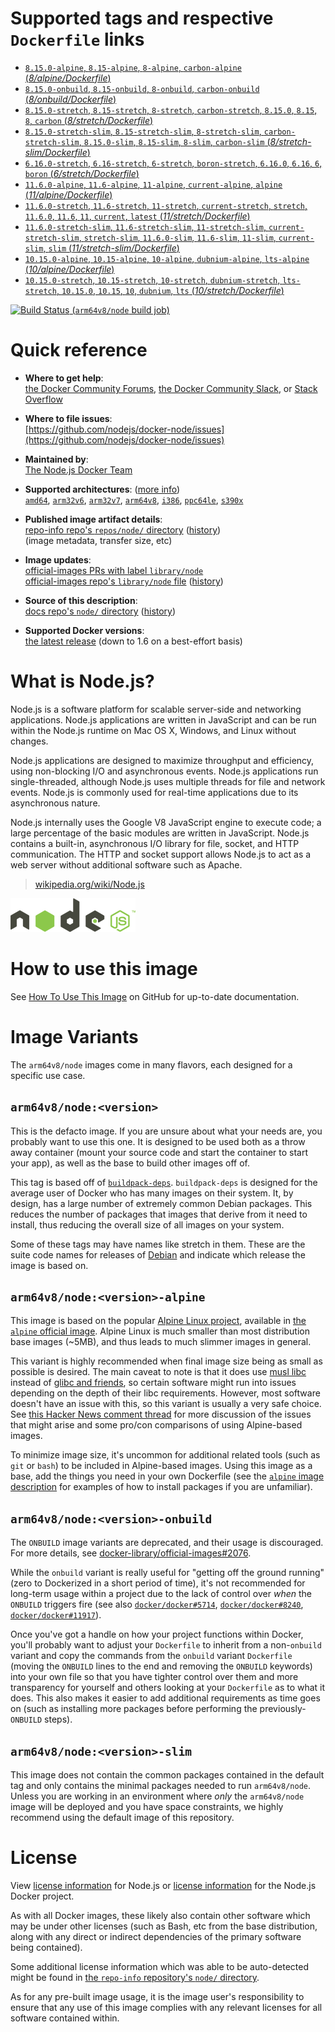 <!--

********************************************************************************

WARNING:

    DO NOT EDIT "node/README.md"

    IT IS AUTO-GENERATED

    (from the other files in "node/" combined with a set of templates)

********************************************************************************

-->

# Supported tags and respective `Dockerfile` links

-	[`8.15.0-alpine`, `8.15-alpine`, `8-alpine`, `carbon-alpine` (*8/alpine/Dockerfile*)](https://github.com/nodejs/docker-node/blob/86b9618674b01fc5549f83696a90d5bc21f38af0/8/alpine/Dockerfile)
-	[`8.15.0-onbuild`, `8.15-onbuild`, `8-onbuild`, `carbon-onbuild` (*8/onbuild/Dockerfile*)](https://github.com/nodejs/docker-node/blob/86b9618674b01fc5549f83696a90d5bc21f38af0/8/onbuild/Dockerfile)
-	[`8.15.0-stretch`, `8.15-stretch`, `8-stretch`, `carbon-stretch`, `8.15.0`, `8.15`, `8`, `carbon` (*8/stretch/Dockerfile*)](https://github.com/nodejs/docker-node/blob/86b9618674b01fc5549f83696a90d5bc21f38af0/8/stretch/Dockerfile)
-	[`8.15.0-stretch-slim`, `8.15-stretch-slim`, `8-stretch-slim`, `carbon-stretch-slim`, `8.15.0-slim`, `8.15-slim`, `8-slim`, `carbon-slim` (*8/stretch-slim/Dockerfile*)](https://github.com/nodejs/docker-node/blob/86b9618674b01fc5549f83696a90d5bc21f38af0/8/stretch-slim/Dockerfile)
-	[`6.16.0-stretch`, `6.16-stretch`, `6-stretch`, `boron-stretch`, `6.16.0`, `6.16`, `6`, `boron` (*6/stretch/Dockerfile*)](https://github.com/nodejs/docker-node/blob/daa131d713cf42ae181292471766879f750b5230/6/stretch/Dockerfile)
-	[`11.6.0-alpine`, `11.6-alpine`, `11-alpine`, `current-alpine`, `alpine` (*11/alpine/Dockerfile*)](https://github.com/nodejs/docker-node/blob/e9d9c1ce0f4e87b11d7b0ecff529b715038782ae/11/alpine/Dockerfile)
-	[`11.6.0-stretch`, `11.6-stretch`, `11-stretch`, `current-stretch`, `stretch`, `11.6.0`, `11.6`, `11`, `current`, `latest` (*11/stretch/Dockerfile*)](https://github.com/nodejs/docker-node/blob/e9d9c1ce0f4e87b11d7b0ecff529b715038782ae/11/stretch/Dockerfile)
-	[`11.6.0-stretch-slim`, `11.6-stretch-slim`, `11-stretch-slim`, `current-stretch-slim`, `stretch-slim`, `11.6.0-slim`, `11.6-slim`, `11-slim`, `current-slim`, `slim` (*11/stretch-slim/Dockerfile*)](https://github.com/nodejs/docker-node/blob/e9d9c1ce0f4e87b11d7b0ecff529b715038782ae/11/stretch-slim/Dockerfile)
-	[`10.15.0-alpine`, `10.15-alpine`, `10-alpine`, `dubnium-alpine`, `lts-alpine` (*10/alpine/Dockerfile*)](https://github.com/nodejs/docker-node/blob/f8c22aeb318ec3df876f8271b9b8a86005f0f53d/10/alpine/Dockerfile)
-	[`10.15.0-stretch`, `10.15-stretch`, `10-stretch`, `dubnium-stretch`, `lts-stretch`, `10.15.0`, `10.15`, `10`, `dubnium`, `lts` (*10/stretch/Dockerfile*)](https://github.com/nodejs/docker-node/blob/f8c22aeb318ec3df876f8271b9b8a86005f0f53d/10/stretch/Dockerfile)

[![Build Status](https://doi-janky.infosiftr.net/job/multiarch/job/arm64v8/job/node/badge/icon) (`arm64v8/node` build job)](https://doi-janky.infosiftr.net/job/multiarch/job/arm64v8/job/node/)

# Quick reference

-	**Where to get help**:  
	[the Docker Community Forums](https://forums.docker.com/), [the Docker Community Slack](https://blog.docker.com/2016/11/introducing-docker-community-directory-docker-community-slack/), or [Stack Overflow](https://stackoverflow.com/search?tab=newest&q=docker)

-	**Where to file issues**:  
	[https://github.com/nodejs/docker-node/issues](https://github.com/nodejs/docker-node/issues)

-	**Maintained by**:  
	[The Node.js Docker Team](https://github.com/nodejs/docker-node)

-	**Supported architectures**: ([more info](https://github.com/docker-library/official-images#architectures-other-than-amd64))  
	[`amd64`](https://hub.docker.com/r/amd64/node/), [`arm32v6`](https://hub.docker.com/r/arm32v6/node/), [`arm32v7`](https://hub.docker.com/r/arm32v7/node/), [`arm64v8`](https://hub.docker.com/r/arm64v8/node/), [`i386`](https://hub.docker.com/r/i386/node/), [`ppc64le`](https://hub.docker.com/r/ppc64le/node/), [`s390x`](https://hub.docker.com/r/s390x/node/)

-	**Published image artifact details**:  
	[repo-info repo's `repos/node/` directory](https://github.com/docker-library/repo-info/blob/master/repos/node) ([history](https://github.com/docker-library/repo-info/commits/master/repos/node))  
	(image metadata, transfer size, etc)

-	**Image updates**:  
	[official-images PRs with label `library/node`](https://github.com/docker-library/official-images/pulls?q=label%3Alibrary%2Fnode)  
	[official-images repo's `library/node` file](https://github.com/docker-library/official-images/blob/master/library/node) ([history](https://github.com/docker-library/official-images/commits/master/library/node))

-	**Source of this description**:  
	[docs repo's `node/` directory](https://github.com/docker-library/docs/tree/master/node) ([history](https://github.com/docker-library/docs/commits/master/node))

-	**Supported Docker versions**:  
	[the latest release](https://github.com/docker/docker-ce/releases/latest) (down to 1.6 on a best-effort basis)

# What is Node.js?

Node.js is a software platform for scalable server-side and networking applications. Node.js applications are written in JavaScript and can be run within the Node.js runtime on Mac OS X, Windows, and Linux without changes.

Node.js applications are designed to maximize throughput and efficiency, using non-blocking I/O and asynchronous events. Node.js applications run single-threaded, although Node.js uses multiple threads for file and network events. Node.js is commonly used for real-time applications due to its asynchronous nature.

Node.js internally uses the Google V8 JavaScript engine to execute code; a large percentage of the basic modules are written in JavaScript. Node.js contains a built-in, asynchronous I/O library for file, socket, and HTTP communication. The HTTP and socket support allows Node.js to act as a web server without additional software such as Apache.

> [wikipedia.org/wiki/Node.js](https://en.wikipedia.org/wiki/Node.js)

![logo](https://raw.githubusercontent.com/docker-library/docs/01c12653951b2fe592c1f93a13b4e289ada0e3a1/node/logo.png)

# How to use this image

See [How To Use This Image](https://github.com/nodejs/docker-node/blob/master/README.md#how-to-use-this-image) on GitHub for up-to-date documentation.

# Image Variants

The `arm64v8/node` images come in many flavors, each designed for a specific use case.

## `arm64v8/node:<version>`

This is the defacto image. If you are unsure about what your needs are, you probably want to use this one. It is designed to be used both as a throw away container (mount your source code and start the container to start your app), as well as the base to build other images off of.

This tag is based off of [`buildpack-deps`](https://hub.docker.com/_/buildpack-deps/). `buildpack-deps` is designed for the average user of Docker who has many images on their system. It, by design, has a large number of extremely common Debian packages. This reduces the number of packages that images that derive from it need to install, thus reducing the overall size of all images on your system.

Some of these tags may have names like stretch in them. These are the suite code names for releases of [Debian](https://wiki.debian.org/DebianReleases) and indicate which release the image is based on.

## `arm64v8/node:<version>-alpine`

This image is based on the popular [Alpine Linux project](http://alpinelinux.org), available in [the `alpine` official image](https://hub.docker.com/_/alpine). Alpine Linux is much smaller than most distribution base images (~5MB), and thus leads to much slimmer images in general.

This variant is highly recommended when final image size being as small as possible is desired. The main caveat to note is that it does use [musl libc](http://www.musl-libc.org) instead of [glibc and friends](http://www.etalabs.net/compare_libcs.html), so certain software might run into issues depending on the depth of their libc requirements. However, most software doesn't have an issue with this, so this variant is usually a very safe choice. See [this Hacker News comment thread](https://news.ycombinator.com/item?id=10782897) for more discussion of the issues that might arise and some pro/con comparisons of using Alpine-based images.

To minimize image size, it's uncommon for additional related tools (such as `git` or `bash`) to be included in Alpine-based images. Using this image as a base, add the things you need in your own Dockerfile (see the [`alpine` image description](https://hub.docker.com/_/alpine/) for examples of how to install packages if you are unfamiliar).

## `arm64v8/node:<version>-onbuild`

The `ONBUILD` image variants are deprecated, and their usage is discouraged. For more details, see [docker-library/official-images#2076](https://github.com/docker-library/official-images/issues/2076).

While the `onbuild` variant is really useful for "getting off the ground running" (zero to Dockerized in a short period of time), it's not recommended for long-term usage within a project due to the lack of control over *when* the `ONBUILD` triggers fire (see also [`docker/docker#5714`](https://github.com/docker/docker/issues/5714), [`docker/docker#8240`](https://github.com/docker/docker/issues/8240), [`docker/docker#11917`](https://github.com/docker/docker/issues/11917)).

Once you've got a handle on how your project functions within Docker, you'll probably want to adjust your `Dockerfile` to inherit from a non-`onbuild` variant and copy the commands from the `onbuild` variant `Dockerfile` (moving the `ONBUILD` lines to the end and removing the `ONBUILD` keywords) into your own file so that you have tighter control over them and more transparency for yourself and others looking at your `Dockerfile` as to what it does. This also makes it easier to add additional requirements as time goes on (such as installing more packages before performing the previously-`ONBUILD` steps).

## `arm64v8/node:<version>-slim`

This image does not contain the common packages contained in the default tag and only contains the minimal packages needed to run `arm64v8/node`. Unless you are working in an environment where *only* the `arm64v8/node` image will be deployed and you have space constraints, we highly recommend using the default image of this repository.

# License

View [license information](https://github.com/nodejs/node/blob/master/LICENSE) for Node.js or [license information](https://github.com/nodejs/docker-node/blob/master/LICENSE) for the Node.js Docker project.

As with all Docker images, these likely also contain other software which may be under other licenses (such as Bash, etc from the base distribution, along with any direct or indirect dependencies of the primary software being contained).

Some additional license information which was able to be auto-detected might be found in [the `repo-info` repository's `node/` directory](https://github.com/docker-library/repo-info/tree/master/repos/node).

As for any pre-built image usage, it is the image user's responsibility to ensure that any use of this image complies with any relevant licenses for all software contained within.

